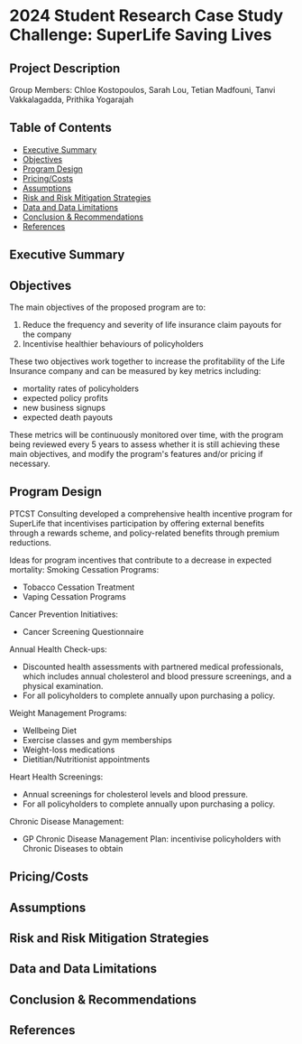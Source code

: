 # 2024 Student Research Case Study Challenge: SuperLife Saving Lives
## Project Description
Group Members: Chloe Kostopoulos, Sarah Lou, Tetian Madfouni, Tanvi Vakkalagadda, Prithika Yogarajah
## Table of Contents
- [Executive Summary](#ExecutiveSummary)
- [Objectives](#Objectives)
- [Program Design](#ProgramDesign)
- [Pricing/Costs](#Pricing/Costs)
- [Assumptions](#Assumptions)
- [Risk and Risk Mitigation Strategies](#RiskandRiskMitigationStrategies)
- [Data and Data Limitations](#DataandDataLimitations)
- [Conclusion & Recommendations](#Conclusion&Recommendations)
- [References](#References)
## Executive Summary
## Objectives
The main objectives of the proposed program are to: 
1. Reduce the frequency and severity of life insurance claim payouts for the company
2. Incentivise healthier behaviours of policyholders

These two objectives work together to increase the profitability of the Life Insurance company and can be measured by key metrics including:
- mortality rates of policyholders
- expected policy profits
- new business signups
- expected death payouts

These metrics will be continuously monitored over time, with the program being reviewed every 5 years to assess whether it is still achieving these main objectives, and modify the program's features and/or pricing if necessary.

## Program Design
PTCST Consulting developed a comprehensive health incentive program for SuperLife that incentivises participation by offering external benefits through a rewards scheme, and policy-related benefits through premium reductions.

Ideas for program incentives that contribute to a decrease in expected mortality:
Smoking Cessation Programs: 
  - Tobacco Cessation Treatment
  - Vaping Cessation Programs

Cancer Prevention Initiatives: 
  - Cancer Screening Questionnaire

Annual Health Check-ups: 
  - Discounted health assessments with partnered medical professionals, which includes annual cholesterol and blood pressure screenings, and a physical examination.
  - For all policyholders to complete annually upon purchasing a policy.

Weight Management Programs: 
  - Wellbeing Diet
  - Exercise classes and gym memberships
  - Weight-loss medications
  - Dietitian/Nutritionist appointments

Heart Health Screenings:
  - Annual screenings for cholesterol levels and blood pressure.
  - For all policyholders to complete annually upon purchasing a policy.

Chronic Disease Management:
  - GP Chronic Disease Management Plan: incentivise policyholders with Chronic Diseases to obtain

## Pricing/Costs
## Assumptions
## Risk and Risk Mitigation Strategies
## Data and Data Limitations
## Conclusion & Recommendations
## References
